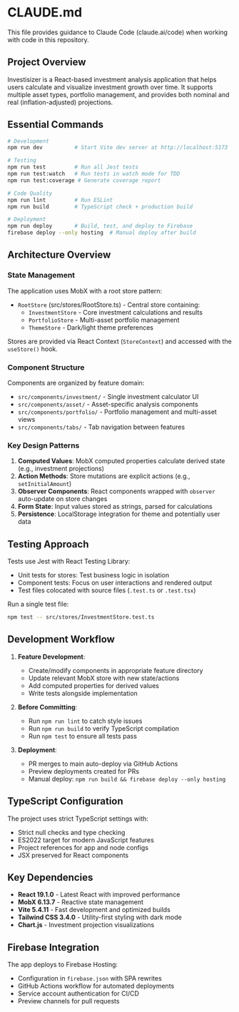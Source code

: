 # CLAUDE.md

This file provides guidance to Claude Code (claude.ai/code) when working with code in this repository.

## Project Overview

Investisizer is a React-based investment analysis application that helps users calculate and visualize investment growth over time. It supports multiple asset types, portfolio management, and provides both nominal and real (inflation-adjusted) projections.

## Essential Commands

```bash
# Development
npm run dev          # Start Vite dev server at http://localhost:5173

# Testing
npm run test         # Run all Jest tests
npm run test:watch   # Run tests in watch mode for TDD
npm run test:coverage # Generate coverage report

# Code Quality
npm run lint         # Run ESLint
npm run build        # TypeScript check + production build

# Deployment
npm run deploy       # Build, test, and deploy to Firebase
firebase deploy --only hosting  # Manual deploy after build
```

## Architecture Overview

### State Management
The application uses MobX with a root store pattern:
- `RootStore` (src/stores/RootStore.ts) - Central store containing:
  - `InvestmentStore` - Core investment calculations and results
  - `PortfolioStore` - Multi-asset portfolio management
  - `ThemeStore` - Dark/light theme preferences

Stores are provided via React Context (`StoreContext`) and accessed with the `useStore()` hook.

### Component Structure
Components are organized by feature domain:
- `src/components/investment/` - Single investment calculator UI
- `src/components/asset/` - Asset-specific analysis components
- `src/components/portfolio/` - Portfolio management and multi-asset views
- `src/components/tabs/` - Tab navigation between features

### Key Design Patterns
1. **Computed Values**: MobX computed properties calculate derived state (e.g., investment projections)
2. **Action Methods**: Store mutations are explicit actions (e.g., `setInitialAmount`)
3. **Observer Components**: React components wrapped with `observer` auto-update on store changes
4. **Form State**: Input values stored as strings, parsed for calculations
5. **Persistence**: LocalStorage integration for theme and potentially user data

## Testing Approach

Tests use Jest with React Testing Library:
- Unit tests for stores: Test business logic in isolation
- Component tests: Focus on user interactions and rendered output
- Test files colocated with source files (`.test.ts` or `.test.tsx`)

Run a single test file:
```bash
npm test -- src/stores/InvestmentStore.test.ts
```

## Development Workflow

1. **Feature Development**:
   - Create/modify components in appropriate feature directory
   - Update relevant MobX store with new state/actions
   - Add computed properties for derived values
   - Write tests alongside implementation

2. **Before Committing**:
   - Run `npm run lint` to catch style issues
   - Run `npm run build` to verify TypeScript compilation
   - Run `npm test` to ensure all tests pass

3. **Deployment**:
   - PR merges to main auto-deploy via GitHub Actions
   - Preview deployments created for PRs
   - Manual deploy: `npm run build && firebase deploy --only hosting`

## TypeScript Configuration

The project uses strict TypeScript settings with:
- Strict null checks and type checking
- ES2022 target for modern JavaScript features
- Project references for app and node configs
- JSX preserved for React components

## Key Dependencies

- **React 19.1.0** - Latest React with improved performance
- **MobX 6.13.7** - Reactive state management
- **Vite 5.4.11** - Fast development and optimized builds
- **Tailwind CSS 3.4.0** - Utility-first styling with dark mode
- **Chart.js** - Investment projection visualizations

## Firebase Integration

The app deploys to Firebase Hosting:
- Configuration in `firebase.json` with SPA rewrites
- GitHub Actions workflow for automated deployments
- Service account authentication for CI/CD
- Preview channels for pull requests
